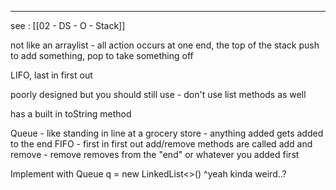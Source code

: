 
---
see : [[02 - DS - O - Stack]]

not like an arraylist - all action occurs at one end, the top of the stack
push to add something, pop to take something off

LIFO, last in first out

poorly designed but you should still use - don't use list methods as well

has a built in toString method

Queue - like standing in line at a grocery store - anything added gets added to the end
FIFO - first in first out
add/remove methods are called add and remove - remove removes from the "end" or whatever you added first

Implement with Queue<Integer> q = new LinkedList<>() 
^yeah kinda weird..?

